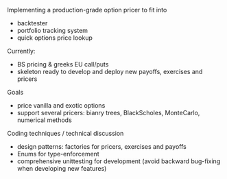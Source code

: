Implementing a production-grade option pricer to fit into 
- backtester
- portfolio tracking system
- quick options price lookup

Currently:
- BS pricing & greeks EU call/puts
- skeleton ready to develop and deploy new payoffs, exercises and pricers

Goals
- price vanilla and exotic options
- support several pricers: bianry trees, BlackScholes, MonteCarlo, numerical methods


Coding techniques / technical discussion
- design patterns: factories for pricers, exercises and payoffs
- Enums for type-enforcement
- comprehensive unittesting for development (avoid backward bug-fixing when developing new features)
